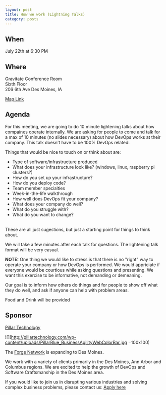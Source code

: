 ```yaml
---
layout: post
title: How we work (Lightning Talks)
category: posts
---
```


## When

July 22th at 6:30 PM

## Where

Gravitate Conference Room<br />
Sixth Floor<br />
206 6th Ave Des Moines, IA

[Map Link](https://www.google.com/maps/place/206+6th+Ave,+Des+Moines,+IA+50309)

## Agenda

For this meeting, we are going to do 10 minute lightening talks about how compaines operate internally.
We are asking for people to come and talk for a max of 10 minutes (no slides necessary) about how
DevOps works at their company. This talk doesn't have to be 100% DevOps related.

Things that would be nice to touch on or think about are:

* Type of software/infrastructure produced
* What does your infrastructure look like? (windows, linux, raspberry pi clusters?)
* How do you set up your infrastructure?
* How do you deploy code?
* Team member specialties
* Week-in-the-life walkthrough
* How well does DevOps fit your company?
* What does your company do well?
* What do you struggle with?
* What do you want to change?

<br>
These are all just sugestions, but just a starting point for things to think about.

We will take a few minutes after each talk for questions. The lightening talk format will be very
casual.

__NOTE:__
One thing we would like to stress is that there is no "right" way to operate your company or how DevOps
is performed. We would appriciate if everyone would be courtious while asking questions and presenting.
We want this exercise to be informative, not demanding or demeaning.

Our goal is to inform how others do things and for people to show off what they do well, and ask if anyone
can help with problem areas.

Food and Drink will be provided

## Sponsor

[Pillar Technology](http://pillartechnology.com)

![](http://pillartechnology.com/wp-content/uploads/PillarBlue_BusinessAgilityWebColorBar.jpg =100x100)

The [Forge Network](https://www.youtube.com/watch?v=6i0PsUTIX9E) is expanding to Des Moines.

We work with a variety of clients primarily in the Des Moines, Ann Arbor and Columbus regions. We are excited to help the growth of DevOps and Software Craftsmanship in the Des Moines area. 

If you would like to join us in disrupting various industries and solving complex business problems, please contact us: [Apply here](http://pillartechnology.com/apply)


